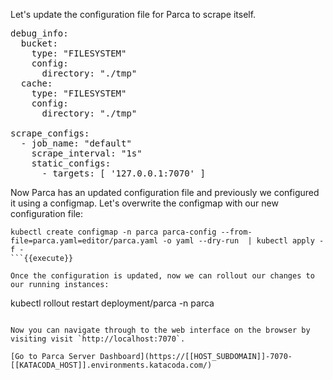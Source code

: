Let's update the configuration file for Parca to scrape itself.

<pre class="file" data-filename="parca.yaml" data-target="replace">
debug_info:
  bucket:
    type: "FILESYSTEM"
    config:
      directory: "./tmp"
  cache:
    type: "FILESYSTEM"
    config:
      directory: "./tmp"

scrape_configs:
  - job_name: "default"
    scrape_interval: "1s"
    static_configs:
      - targets: [ '127.0.0.1:7070' ]
</pre>

Now Parca has an updated configuration file and previously we configured it using a configmap.
Let's overwrite the configmap with our new configuration file:

```
kubectl create configmap -n parca parca-config --from-file=parca.yaml=editor/parca.yaml -o yaml --dry-run  | kubectl apply -f -
```{{execute}}

Once the configuration is updated, now we can rollout our changes to our running instances:

```
kubectl rollout restart deployment/parca -n parca
```{{execute}}

Now you can navigate through to the web interface on the browser by visiting visit `http://localhost:7070`.

[Go to Parca Server Dashboard](https://[[HOST_SUBDOMAIN]]-7070-[[KATACODA_HOST]].environments.katacoda.com/)
